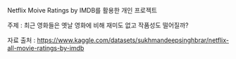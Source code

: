 Netflix Moive Ratings by IMDB를 활용한 개인 프로젝트

주제 : 최근 영화들은 옛날 영화에 비해 재미도 없고 작품성도 떨어질까?

자료 출처 : https://www.kaggle.com/datasets/sukhmandeepsinghbrar/netflix-all-movie-ratings-by-imdb
